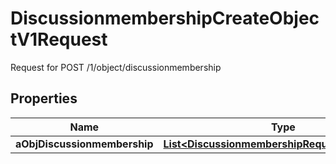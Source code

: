 

# DiscussionmembershipCreateObjectV1Request

Request for POST /1/object/discussionmembership

## Properties

| Name | Type | Description | Notes |
|------------ | ------------- | ------------- | -------------|
|**aObjDiscussionmembership** | [**List&lt;DiscussionmembershipRequestCompound&gt;**](DiscussionmembershipRequestCompound.md) |  |  |



